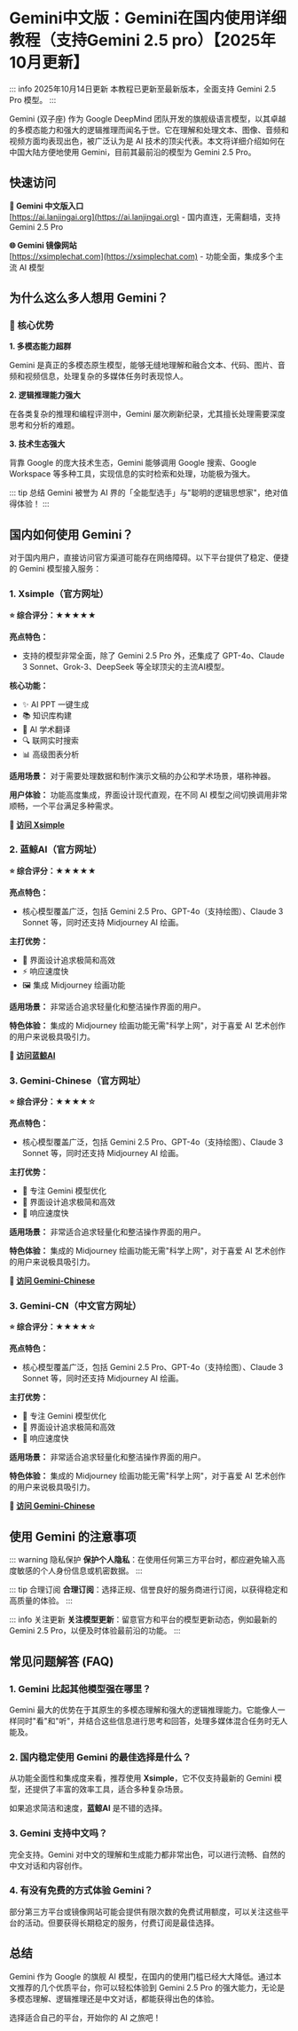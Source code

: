 # Gemini中文版：Gemini在国内使用详细教程（支持Gemini 2.5 pro）【2025年10月更新】

::: info 2025年10月14日更新
本教程已更新至最新版本，全面支持 Gemini 2.5 Pro 模型。
:::

Gemini (双子座) 作为 Google DeepMind 团队开发的旗舰级语言模型，以其卓越的多模态能力和强大的逻辑推理而闻名于世。它在理解和处理文本、图像、音频和视频方面均表现出色，被广泛认为是 AI 技术的顶尖代表。本文将详细介绍如何在中国大陆方便地使用 Gemini，目前其最前沿的模型为 Gemini 2.5 Pro。

## 快速访问

**🚀 Gemini 中文版入口**  
[https://ai.lanjingai.org](https://ai.lanjingai.org) - 国内直连，无需翻墙，支持 Gemini 2.5 Pro

**🌐 Gemini 镜像网站**  
[https://xsimplechat.com](https://xsimplechat.com) - 功能全面，集成多个主流 AI 模型

## 为什么这么多人想用 Gemini？ 

### 🎯 核心优势

**1. 多模态能力超群**

Gemini 是真正的多模态原生模型，能够无缝地理解和融合文本、代码、图片、音频和视频信息，处理复杂的多媒体任务时表现惊人。

**2. 逻辑推理能力强大**

在各类复杂的推理和编程评测中，Gemini 屡次刷新纪录，尤其擅长处理需要深度思考和分析的难题。

**3. 技术生态强大**

背靠 Google 的庞大技术生态，Gemini 能够调用 Google 搜索、Google Workspace 等多种工具，实现信息的实时检索和处理，功能极为强大。

::: tip 总结
Gemini 被誉为 AI 界的「全能型选手」与"聪明的逻辑思想家"，绝对值得体验！
:::

## 国内如何使用 Gemini？

对于国内用户，直接访问官方渠道可能存在网络障碍。以下平台提供了稳定、便捷的 Gemini 模型接入服务：

### 1. Xsimple（官方网址）

**⭐ 综合评分：★★★★★**

**亮点特色：**
- 支持的模型非常全面，除了 Gemini 2.5 Pro 外，还集成了 GPT-4o、Claude 3 Sonnet、Grok-3、DeepSeek 等全球顶尖的主流AI模型。

**核心功能：**
- ✨ AI PPT 一键生成
- 📚 知识库构建
- 📖 AI 学术翻译
- 🔍 联网实时搜索
- 📊 高级图表分析

**适用场景：**
对于需要处理数据和制作演示文稿的办公和学术场景，堪称神器。

**用户体验：**
功能高度集成，界面设计现代直观，在不同 AI 模型之间切换调用非常顺畅，一个平台满足多种需求。

**🔗 [访问 Xsimple](https://xsimplechat.com)**

### 2. 蓝鲸AI（官方网址）

**⭐ 综合评分：★★★★★**

**亮点特色：**
- 核心模型覆盖广泛，包括 Gemini 2.5 Pro、GPT-4o（支持绘图）、Claude 3 Sonnet 等，同时还支持 Midjourney AI 绘画。

**主打优势：**
- 🎨 界面设计追求极简和高效
- ⚡ 响应速度快
- 🖼️ 集成 Midjourney 绘画功能

**适用场景：**
非常适合追求轻量化和整洁操作界面的用户。

**特色体验：**
集成的 Midjourney 绘画功能无需"科学上网"，对于喜爱 AI 艺术创作的用户来说极具吸引力。

**🔗 [访问蓝鲸AI](https://ai.lanjingai.org)**

### 3. Gemini-Chinese（官方网址）

**⭐ 综合评分：★★★★☆**

**亮点特色：**
- 核心模型覆盖广泛，包括 Gemini 2.5 Pro、GPT-4o（支持绘图）、Claude 3 Sonnet 等，同时还支持 Midjourney AI 绘画。

**主打优势：**
- 🎯 专注 Gemini 模型优化
- 💨 界面设计追求极简和高效
- 🚀 响应速度快

**适用场景：**
非常适合追求轻量化和整洁操作界面的用户。

**特色体验：**
集成的 Midjourney 绘画功能无需"科学上网"，对于喜爱 AI 艺术创作的用户来说极具吸引力。

**🔗 [访问 Gemini-Chinese](https://www.gemini-chinese.com)**

### 3. Gemini-CN（中文官方网址）

**⭐ 综合评分：★★★★☆**

**亮点特色：**
- 核心模型覆盖广泛，包括 Gemini 2.5 Pro、GPT-4o（支持绘图）、Claude 3 Sonnet 等，同时还支持 Midjourney AI 绘画。

**主打优势：**
- 🎯 专注 Gemini 模型优化
- 💨 界面设计追求极简和高效
- 🚀 响应速度快

**适用场景：**
非常适合追求轻量化和整洁操作界面的用户。

**特色体验：**
集成的 Midjourney 绘画功能无需"科学上网"，对于喜爱 AI 艺术创作的用户来说极具吸引力。

**🔗 [访问 Gemini-Chinese](https://www.gemini-cn.com)**

## 使用 Gemini 的注意事项

::: warning 隐私保护
**保护个人隐私**：在使用任何第三方平台时，都应避免输入高度敏感的个人身份信息或机密数据。
:::

::: tip 合理订阅
**合理订阅**：选择正规、信誉良好的服务商进行订阅，以获得稳定和高质量的体验。
:::

::: info 关注更新
**关注模型更新**：留意官方和平台的模型更新动态，例如最新的 Gemini 2.5 Pro，以便及时体验最前沿的功能。
:::

## 常见问题解答 (FAQ)

### 1. Gemini 比起其他模型强在哪里？

Gemini 最大的优势在于其原生的多模态理解和强大的逻辑推理能力。它能像人一样同时"看"和"听"，并结合这些信息进行思考和回答，处理多媒体混合任务时无人能及。

### 2. 国内稳定使用 Gemini 的最佳选择是什么？

从功能全面性和集成度来看，推荐使用 **Xsimple**，它不仅支持最新的 Gemini 模型，还提供了丰富的效率工具，适合多种复杂场景。

如果追求简洁和速度，**蓝鲸AI** 是不错的选择。

### 3. Gemini 支持中文吗？

完全支持。Gemini 对中文的理解和生成能力都非常出色，可以进行流畅、自然的中文对话和内容创作。

### 4. 有没有免费的方式体验 Gemini？

部分第三方平台或镜像网站可能会提供有限次数的免费试用额度，可以关注这些平台的活动。但要获得长期稳定的服务，付费订阅是最佳选择。

## 总结

Gemini 作为 Google 的旗舰 AI 模型，在国内的使用门槛已经大大降低。通过本文推荐的几个优质平台，你可以轻松体验到 Gemini 2.5 Pro 的强大能力，无论是多模态理解、逻辑推理还是中文对话，都能获得出色的体验。

选择适合自己的平台，开始你的 AI 之旅吧！


